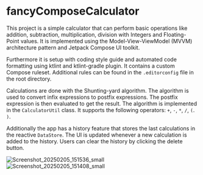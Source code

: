 # fancyComposeCalculator

This project is a simple calculator that can perform basic operations like
addition, subtraction, multiplication, division with Integers and Floating-Point
values. It is implemented using the Model-View-ViewModel (MVVM) architecture
pattern and Jetpack Compose UI toolkit.

Furthermore it is setup with coding style guide and automated code formatting
using ktlint and ktlint-gradle plugin. It contains a custom Compose ruleset.
Additional rules can be found in the `.editorconfig` file in the root directory.

Calculations are done with the Shunting-yard algorithm. The algorithm is used to
convert infix expressions to postfix expressions. The postfix expression is then
evaluated to get the result. The algorithm is implemented in the
`CalculatorUtil` class. It supports the following operators: `+`, `-`, `*`, `/`,
`(`. `)`.

Additionally the app has a history feature that stores the last calculations in
the reactive `DataStore`. The UI is updated whenever a new calculation is added
to the history. Users can clear the history by clicking the delete button.

![Screenshot_20250205_151536_small](https://github.com/user-attachments/assets/344caffd-b293-4a77-914b-0694be8de4a6)
![Screenshot_20250205_151408_small](https://github.com/user-attachments/assets/e81ccd58-3ea6-43b6-a3d7-7f56cf709438)

